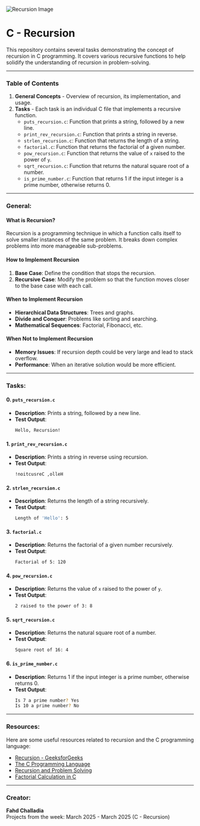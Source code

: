 ![Recursion Image](https://www.google.com/url?sa=i&url=https%3A%2F%2Fmedium.com%2F%40abhimanyudas_97088%2Fa-systematic-approach-to-write-recursive-functions-without-the-headache-f89419444355&psig=AOvVaw3EBulbtrdXYp6G3ytro7f8&ust=1741439274800000&source=images&cd=vfe&opi=89978449&ved=0CBQQjRxqFwoTCKCswPuE-IsDFQAAAAAdAAAAABAE)

# C - Recursion
This repository contains several tasks demonstrating the concept of recursion in C programming. It covers various recursive functions to help solidify the understanding of recursion in problem-solving.

---

### Table of Contents
1. **General Concepts** - Overview of recursion, its implementation, and usage.
2. **Tasks** - Each task is an individual C file that implements a recursive function.
    - `puts_recursion.c`: Function that prints a string, followed by a new line.
    - `print_rev_recursion.c`: Function that prints a string in reverse.
    - `strlen_recursion.c`: Function that returns the length of a string.
    - `factorial.c`: Function that returns the factorial of a given number.
    - `pow_recursion.c`: Function that returns the value of `x` raised to the power of `y`.
    - `sqrt_recursion.c`: Function that returns the natural square root of a number.
    - `is_prime_number.c`: Function that returns 1 if the input integer is a prime number, otherwise returns 0.

---

### General:

#### What is Recursion?
Recursion is a programming technique in which a function calls itself to solve smaller instances of the same problem. It breaks down complex problems into more manageable sub-problems.

#### How to Implement Recursion
1. **Base Case**: Define the condition that stops the recursion.
2. **Recursive Case**: Modify the problem so that the function moves closer to the base case with each call.

#### When to Implement Recursion
- **Hierarchical Data Structures**: Trees and graphs.
- **Divide and Conquer**: Problems like sorting and searching.
- **Mathematical Sequences**: Factorial, Fibonacci, etc.

#### When Not to Implement Recursion
- **Memory Issues**: If recursion depth could be very large and lead to stack overflow.
- **Performance**: When an iterative solution would be more efficient.

---

### Tasks:

#### 0. `puts_recursion.c`
- **Description**: Prints a string, followed by a new line.
- **Test Output**: 
    ```bash
    Hello, Recursion!
    ```

#### 1. `print_rev_recursion.c`
- **Description**: Prints a string in reverse using recursion.
- **Test Output**: 
    ```bash
    !noitcusreC ,olleH
    ```

#### 2. `strlen_recursion.c`
- **Description**: Returns the length of a string recursively.
- **Test Output**: 
    ```bash
    Length of 'Hello': 5
    ```

#### 3. `factorial.c`
- **Description**: Returns the factorial of a given number recursively.
- **Test Output**: 
    ```bash
    Factorial of 5: 120
    ```

#### 4. `pow_recursion.c`
- **Description**: Returns the value of `x` raised to the power of `y`.
- **Test Output**: 
    ```bash
    2 raised to the power of 3: 8
    ```

#### 5. `sqrt_recursion.c`
- **Description**: Returns the natural square root of a number.
- **Test Output**: 
    ```bash
    Square root of 16: 4
    ```

#### 6. `is_prime_number.c`
- **Description**: Returns 1 if the input integer is a prime number, otherwise returns 0.
- **Test Output**: 
    ```bash
    Is 7 a prime number? Yes
    Is 10 a prime number? No
    ```

---

### Resources:

Here are some useful resources related to recursion and the C programming language:

- [Recursion - GeeksforGeeks](https://www.geeksforgeeks.org/recursion/)
- [The C Programming Language](https://www.tutorialspoint.com/cprogramming/)
- [Recursion and Problem Solving](https://www.freecodecamp.org/news/recursion-in-programming/)
- [Factorial Calculation in C](https://www.programiz.com/c-programming/examples/factorial)

---

### Creator:

**Fahd Challadia**  
Projects from the week: March 2025 - March 2025 (C - Recursion)
